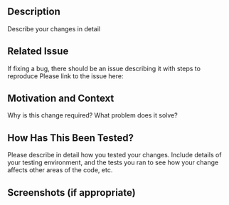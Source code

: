 ## Description
Describe your changes in detail

## Related Issue

If fixing a bug, there should be an issue describing it with steps to reproduce
Please link to the issue here:

## Motivation and Context
Why is this change required? What problem does it solve?

## How Has This Been Tested?
Please describe in detail how you tested your changes.
Include details of your testing environment, and the tests you ran to see how your change affects other areas of the code, etc.

## Screenshots (if appropriate)
